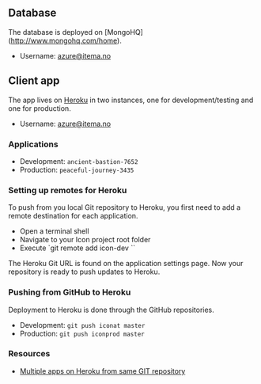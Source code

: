 ## Database

The database is deployed on [MongoHQ] (http://www.mongohq.com/home).
- Username: azure@itema.no

## Client app 

The app lives on [Heroku](https://id.heroku.com/login) in two instances, one for development/testing and one for production.

- Username: azure@itema.no

### Applications

- Development: `ancient-bastion-7652`
- Production: `peaceful-journey-3435`

### Setting up remotes for Heroku

To push from you local Git repository to Heroku, you first need to add a remote destination for each application.

- Open a terminal shell
- Navigate to your Icon project root folder
- Execute `git remote add icon-dev <Heroku Git URL>``
 
The Heroku Git URL is found on the application settings page. Now your repository is ready to push updates to Heroku.

### Pushing from GitHub to Heroku

Deployment to Heroku is done through the GitHub repositories. 

- Development: `git push iconat master`
- Production: `git push iconprod master`

### Resources

- [Multiple apps on Heroku from same GIT repository](http://tanyanam.com/technology/multiple-apps-on-heroku-from-the-same-git-repository)
